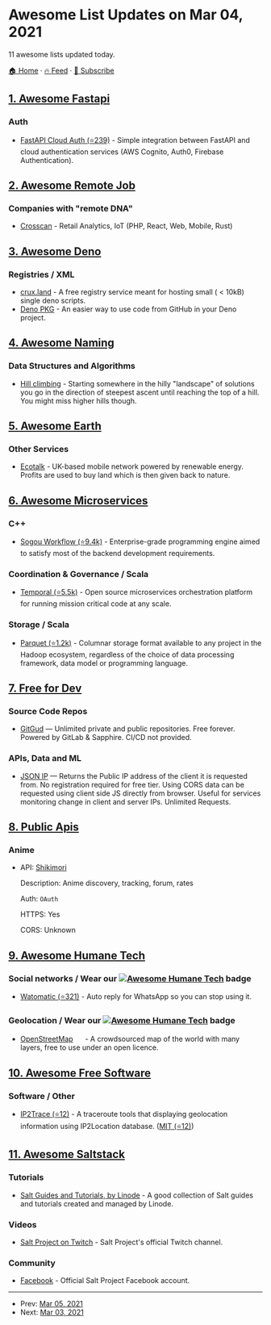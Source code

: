 # Awesome List Updates on Mar 04, 2021

11 awesome lists updated today.

[🏠 Home](/README.md) · [🔥 Feed](https://test.trackawesomelist.com/feed.xml) · [📮 Subscribe](https://trackawesomelist.us17.list-manage.com/subscribe?u=d2f0117aa829c83a63ec63c2f&id=36a103854c)



## [1. Awesome Fastapi](/content/mjhea0/awesome-fastapi/README.md)

### Auth

*   [FastAPI Cloud Auth (⭐239)](https://github.com/tokusumi/fastapi-cloudauth) - Simple integration between FastAPI and cloud authentication services (AWS Cognito, Auth0, Firebase Authentication).

## [2. Awesome Remote Job](/content/lukasz-madon/awesome-remote-job/README.md)

### Companies with "remote DNA"

*   [Crosscan](https://crosscan.com/jobs/) - Retail Analytics, IoT (PHP, React, Web, Mobile, Rust)

## [3. Awesome Deno](/content/denolib/awesome-deno/README.md)

### Registries / XML

*   [crux.land](https://crux.land/) - A free registry service meant for hosting small ( < 10kB) single deno scripts.
*   [Deno PKG](https://denopkg.com/) - An easier way to use code from GitHub in your Deno project.

## [4. Awesome Naming](/content/gruhn/awesome-naming/README.md)

### Data Structures and Algorithms

*   [Hill climbing](https://en.wikipedia.org/wiki/Hill_climbing) - Starting somewhere in the hilly "landscape" of solutions you go in the direction of steepest ascent until reaching the top of a hill. You might miss higher hills though.

## [5. Awesome Earth](/content/philsturgeon/awesome-earth/README.md)

### Other Services

*   [Ecotalk](https://www.ecotalk.co.uk) - UK-based mobile network powered by renewable energy. Profits are used to buy land which is then given back to nature.

## [6. Awesome Microservices](/content/mfornos/awesome-microservices/README.md)

### C++

*   [Sogou Workflow (⭐9.4k)](https://github.com/sogou/workflow) - Enterprise-grade programming engine aimed to satisfy most of the backend development requirements.

### Coordination & Governance / Scala

*   [Temporal (⭐5.5k)](https://github.com/temporalio/temporal) - Open source microservices orchestration platform for running mission critical code at any scale.

### Storage / Scala

*   [Parquet (⭐1.2k)](https://github.com/apache/parquet-format) - Columnar storage format available to any project in the Hadoop ecosystem, regardless of the choice of data processing framework, data model or programming language.

## [7. Free for Dev](/content/ripienaar/free-for-dev/README.md)

### Source Code Repos

*   [GitGud](https://gitgud.io) — Unlimited private and public repositories. Free forever. Powered by GitLab & Sapphire. CI/CD not provided.

### APIs, Data and ML

*   [JSON IP](https://getjsonip.com) — Returns the Public IP address of the client it is requested from. No registration required for free tier. Using CORS data can be requested using client side JS directly from browser. Useful for services monitoring change in client and server IPs. Unlimited Requests.

## [8. Public Apis](/content/public-apis/public-apis/README.md)

### Anime

- API: [Shikimori](https://shikimori.one/api/doc)

  Description: Anime discovery, tracking, forum, rates

  Auth: `OAuth`

  HTTPS: Yes

  CORS: Unknown



## [9. Awesome Humane Tech](/content/humanetech-community/awesome-humane-tech/README.md)

### Social networks / Wear our   [![Awesome Humane Tech](https://raw.githubusercontent.com/humanetech-community/awesome-humane-tech/main/humane-tech-badge.svg?sanitize=true)](https://github.com/humanetech-community/awesome-humane-tech)   badge

*   [Watomatic (⭐321)](https://github.com/adeekshith/watomatic) - Auto reply for WhatsApp so you can stop using it.

### Geolocation / Wear our   [![Awesome Humane Tech](https://raw.githubusercontent.com/humanetech-community/awesome-humane-tech/main/humane-tech-badge.svg?sanitize=true)](https://github.com/humanetech-community/awesome-humane-tech)   badge

*   [OpenStreetMap](https://www.openstreetmap.org) [<img src="https://raw.githubusercontent.com/humanetech-community/awesome-humane-tech/main/logo/github.svg?sanitize=true" width="16"/>](https://github.com/openstreetmap/openstreetmap-website) - A crowdsourced map of the world with many layers, free to use under an open licence.

## [10. Awesome Free Software](/content/johnjago/awesome-free-software/README.md)

### Software / Other

*   [IP2Trace (⭐12)](https://github.com/ip2location/ip2location-traceroute) - A traceroute tools that displaying geolocation information using IP2Location database. ([MIT (⭐12)](https://github.com/ip2location/ip2location-traceroute/blob/master/LICENSE))

## [11. Awesome Saltstack](/content/hbokh/awesome-saltstack/README.md)

### Tutorials

*   [Salt Guides and Tutorials, by Linode](https://www.linode.com/docs/guides/applications/configuration-management/salt/) - A good collection of Salt guides and tutorials created and managed by Linode.

### Videos

*   [Salt Project on Twitch](https://www.twitch.tv/saltprojectoss) - Salt Project's official Twitch channel.

### Community

*   [Facebook](https://www.facebook.com/SaltProjectOSS/) - Official Salt Project Facebook account.

---

- Prev: [Mar 05, 2021](/content/2021/03/05/README.md)
- Next: [Mar 03, 2021](/content/2021/03/03/README.md)
